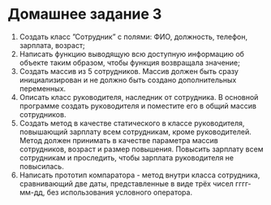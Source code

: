 # Домашнее задание 3
1. Создать класс ”Сотрудник” с полями: ФИО, должность, телефон, зарплата, возраст;
2. Написать функцию выводящую всю доступную информацию об объекте таким образом, чтобы функция возвращала значение;
3. Создать массив из 5 сотрудников. Массив должен быть сразу инициализирован и не должно быть создано дополнительных переменных.
4. Описать класс руководителя, наследник от сотрудника. В основной программе создать руководителя и поместите его в общий массив сотрудников.
5. Создать метод в качестве статического в классе руководителя, повышающий зарплату всем сотрудникам, кроме руководителей. Метод должен принимать в качестве параметра массив сотрудников, возраст и размер повышения. Повысить зарплату всем сотрудникам и проследить, чтобы зарплата руководителя не повысилась.
6. Написать прототип компаратора - метод внутри класса сотрудника, сравнивающий две даты, представленные в виде трёх чисел гггг-мм-дд, без использования условного оператора.